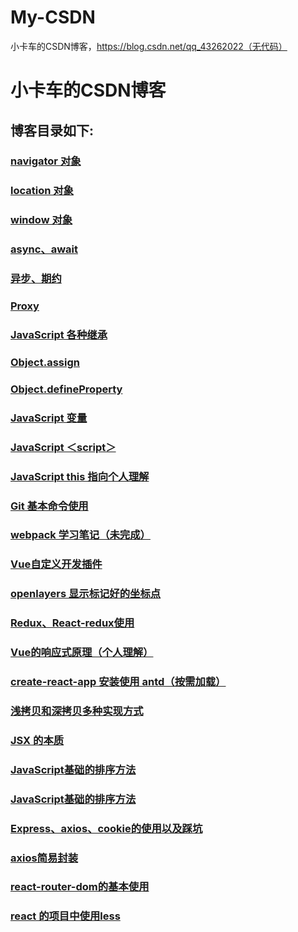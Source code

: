 # My-CSDN
小卡车的CSDN博客，https://blog.csdn.net/qq_43262022（无代码）
# 小卡车的CSDN博客

## 博客目录如下:
### [navigator 对象](https://blog.csdn.net/qq_43262022/article/details/109056207)

### [location 对象](https://blog.csdn.net/qq_43262022/article/details/109054043)

### [window 对象](https://blog.csdn.net/qq_43262022/article/details/109049372)

### [async、await](https://blog.csdn.net/qq_43262022/article/details/109030773)

### [异步、期约](https://blog.csdn.net/qq_43262022/article/details/109030296)

### [Proxy](https://blog.csdn.net/qq_43262022/article/details/109005907)

### [JavaScript 各种继承](https://blog.csdn.net/qq_43262022/article/details/108968085)

### [Object.assign](https://blog.csdn.net/qq_43262022/article/details/108950197)

### [Object.defineProperty](https://blog.csdn.net/qq_43262022/article/details/108949646)

### [JavaScript 变量](https://blog.csdn.net/qq_43262022/article/details/108896584)

### [JavaScript ＜script＞](https://blog.csdn.net/qq_43262022/article/details/108895046)

### [JavaScript this 指向个人理解](https://blog.csdn.net/qq_43262022/article/details/108886231)

### [Git 基本命令使用](https://blog.csdn.net/qq_43262022/article/details/108886187)

### [webpack 学习笔记（未完成）](https://blog.csdn.net/qq_43262022/article/details/108392556)

### [Vue自定义开发插件](https://blog.csdn.net/qq_43262022/article/details/108180556) 

### [openlayers 显示标记好的坐标点](https://blog.csdn.net/qq_43262022/article/details/107146596)

### [Redux、React-redux使用](https://blog.csdn.net/qq_43262022/article/details/106952518)

### [Vue的响应式原理（个人理解）](https://blog.csdn.net/qq_43262022/article/details/106908041)

### [create-react-app 安装使用 antd（按需加载）](https://blog.csdn.net/qq_43262022/article/details/106890634)

### [浅拷贝和深拷贝多种实现方式](https://blog.csdn.net/qq_43262022/article/details/106820461)

### [JSX 的本质](https://blog.csdn.net/qq_43262022/article/details/106796927)

### [JavaScript基础的排序方法](https://blog.csdn.net/qq_43262022/article/details/106598747)

### [JavaScript基础的排序方法](https://editor.csdn.net/md/?articleId=106598747)

### [Express、axios、cookie的使用以及踩坑](https://blog.csdn.net/qq_43262022/article/details/106065890)

### [axios简易封装](https://blog.csdn.net/qq_43262022/article/details/106065340)

### [react-router-dom的基本使用](https://blog.csdn.net/qq_43262022/article/details/106029808)

### [react 的项目中使用less](https://blog.csdn.net/qq_43262022/article/details/105942169)
